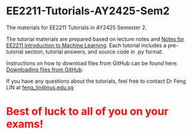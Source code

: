 # EE2211-Tutorials-AY2425-Sem2
The materials for EE2211 Tutorials in AY2425 Semester 2.

The tutorial materials are prepared based on lecture notes and [Notes for EE2211 Introduction to Machine Learning](https://vyftan.github.io/papers/ee2211book.pdf). Each tutorial includes a pre-tutorial section, tutorial answers, and source code in .py format.

Instructions on how to download files from GitHub can be found here: [Downloading files from GitHub](https://docs.github.com/en/get-started/start-your-journey/downloading-files-from-github). 

If you have any questions about the tutorials, feel free to contact Dr Feng LIN at feng_lin@nus.edu.sg 


# <span style="color:red"> Best of luck to all of you on your exams! </span>
